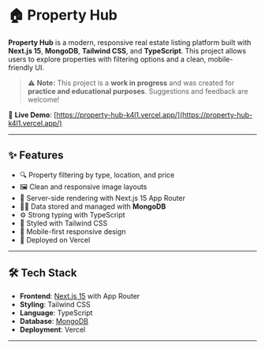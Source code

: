 # 🏠 Property Hub

**Property Hub** is a modern, responsive real estate listing platform built with **Next.js 15**, **MongoDB**, **Tailwind CSS**, and **TypeScript**. This project allows users to explore properties with filtering options and a clean, mobile-friendly UI.

> ⚠️ **Note:** This project is a **work in progress** and was created for **practice and educational purposes**. Suggestions and feedback are welcome!

🔗 **Live Demo**: [https://property-hub-k4l1.vercel.app/](https://property-hub-k4l1.vercel.app/)

---

## ✨ Features

- 🔍 Property filtering by type, location, and price
- 🖼️ Clean and responsive image layouts
- 🧭 Server-side rendering with Next.js 15 App Router
- 🧑‍💼 Data stored and managed with **MongoDB**
- ⚙️ Strong typing with TypeScript
- 💅 Styled with Tailwind CSS
- 📱 Mobile-first responsive design
- 🚀 Deployed on Vercel

---

## 🛠️ Tech Stack

- **Frontend**: [Next.js 15](https://nextjs.org/) with App Router
- **Styling**: Tailwind CSS
- **Language**: TypeScript
- **Database**: [MongoDB](https://www.mongodb.com/)
- **Deployment**: Vercel

---

